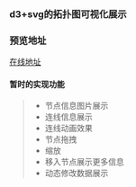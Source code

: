 ### d3+svg的拓扑图可视化展示

### 预览地址
[在线地址](https://d3-topo-rmq767.vercel.app/)

#### 暂时的实现功能
> - 节点信息图片展示
> - 连线信息展示
> - 连线动画效果
> - 节点拖拽
> - 缩放
> - 移入节点展示更多信息
> - 动态修改数据展示
